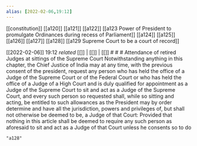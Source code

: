 ```yaml
---
alias: [2022-02-06,19:12]
---
```

[[constitution]] [[a120]] [[a121]] [[a122]] [[a123 Power of President to promulgate Ordinances during recess of Parliament]] [[a124]] [[a125]] [[a126]] [[a127]] [[a128]] [[a129 Supreme Court to be a court of record]]

[[2022-02-06]] 19:12 _related_ [[]] | [[]] | [[]] # # #
Attendance of retired Judges at sittings of the Supreme Court Notwithstanding anything in this chapter, the Chief Justice of India may at any time, with the previous consent of the president, request any person who has held the office of a Judge of the Supreme Court or of the Federal Court or who has held the office of a Judge of a High Court and is duly qualified for appointment as a Judge of the Supreme Court to sit and act as a Judge of the Supreme Court, and every such person so requested shall, while so sitting and acting, be entitled to such allowances as the President may by order determine and have all the jurisdiction, powers and privileges of, but shall not otherwise be deemed to be, a Judge of that Court: Provided that nothing in this article shall be deemed to require any such person as aforesaid to sit and act as a Judge of that Court unless he consents so to do
```query
"a128"
```